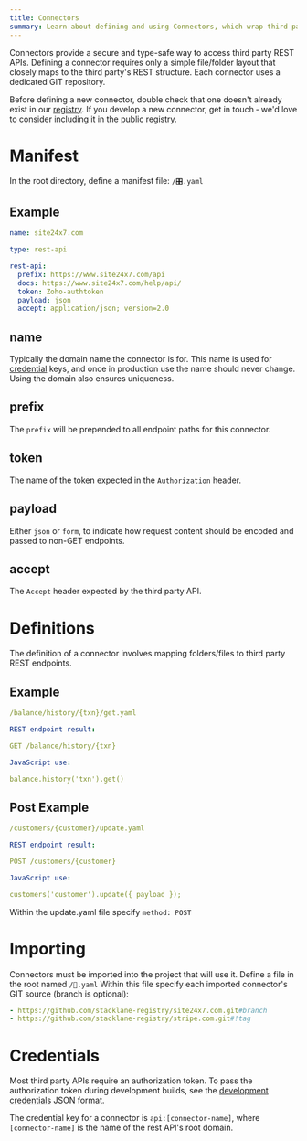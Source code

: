 ```yaml
---
title: Connectors
summary: Learn about defining and using Connectors, which wrap third party REST APIs.
---
```


Connectors provide a secure and type-safe way to access third party REST APIs.
Defining a connector requires only a simple file/folder layout that closely
maps to the third party's REST structure.
Each connector uses a dedicated GIT repository.

Before defining a new connector, double check that one doesn't already exist in our
<a href="https://github.com/stacklane-registry/">registry</a>.
If you develop a new connector, get in touch &dash; we'd love to consider including
it in the public registry.

# Manifest

In the root directory, define a manifest file: `/🎛.yaml`

## Example

```yaml
name: site24x7.com

type: rest-api

rest-api:
  prefix: https://www.site24x7.com/api
  docs: https://www.site24x7.com/help/api/
  token: Zoho-authtoken
  payload: json
  accept: application/json; version=2.0
```

## name

Typically the domain name the connector is for.
This name is used for <a href="#credentials">credential</a> keys,
and once in production use the name should never change.
Using the domain also ensures uniqueness.

## prefix

The `prefix` will be prepended to all endpoint paths
for this connector.

## token

The name of the token expected in the `Authorization` header.

## payload

Either `json` or `form`,
to indicate how request content should be encoded and passed to non-GET endpoints.

## accept

The `Accept` header expected by the third party API.

# Definitions

The definition of a connector involves mapping
folders/files to third party REST endpoints.

## Example

```yaml
/balance/history/{txn}/get.yaml

REST endpoint result:

GET /balance/history/{txn}

JavaScript use:

balance.history('txn').get()
```

## Post Example

```yaml
/customers/{customer}/update.yaml

REST endpoint result:

POST /customers/{customer}

JavaScript use:

customers('customer').update({ payload });
```

Within the update.yaml file specify `method: POST`

# Importing

Connectors must be imported into the project that will use it.
Define a file in the root named `/🔌.yaml`
Within this file specify each imported connector's GIT source
(branch is optional):

```yaml
- https://github.com/stacklane-registry/site24x7.com.git#branch
- https://github.com/stacklane-registry/stripe.com.git#!tag
```

# Credentials

Most third party APIs require an authorization token.
To pass the authorization token during development builds,
see the [development credentials](/🗄/Article/dev.md#credentials) JSON format.

The credential key for a connector is `api:[connector-name]`,
where `[connector-name]` is the name of the rest API's root domain.